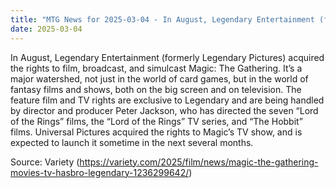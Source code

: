 ```yaml
---
title: "MTG News for 2025-03-04 - In August, Legendary Entertainment (formerly Legen..."
date: 2025-03-04
---
```


In August, Legendary Entertainment (formerly Legendary Pictures) acquired the rights to film, broadcast, and simulcast Magic: The Gathering. It’s a major watershed, not just in the world of card games, but in the world of fantasy films and shows, both on the big screen and on television. The feature film and TV rights are exclusive to Legendary and are being handled by director and producer Peter Jackson, who has directed the seven “Lord of the Rings” films, the “Lord of the Rings” TV series, and “The Hobbit” films. Universal Pictures acquired the rights to Magic’s TV show, and is expected to launch it sometime in the next several months.

Source: Variety (https://variety.com/2025/film/news/magic-the-gathering-movies-tv-hasbro-legendary-1236299642/)
